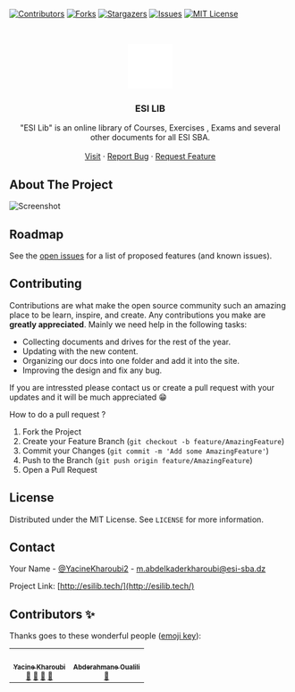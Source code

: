 [![Contributors][contributors-shield]][contributors-url]
[![Forks][forks-shield]][forks-url]
[![Stargazers][stars-shield]][stars-url]
[![Issues][issues-shield]][issues-url]
[![MIT License][license-shield]][license-url]



<!-- PROJECT LOGO -->
<br />
<p align="center">
  <a href="https://github.com/Neoxs/ESI-library">
    <img src="images/logo.svg" alt="Logo" width="80" height="80">
  </a>

  <h3 align="center">ESI LIB</h3>

  <p align="center">
    "ESI Lib" is an online library of Courses, Exercises , Exams and several other documents for all ESI SBA.
    <br />
    <br />
    <a href="https://eloquent-kepler-b44278.netlify.app/">Visit</a>
    ·
    <a href="https://github.com/Neoxs/ESI-library/issues">Report Bug</a>
    ·
    <a href="https://github.com/Neoxs/ESI-library/issues">Request Feature</a>
  </p>
</p>



<!-- ABOUT THE PROJECT -->
## About The Project

![Screenshot](https://drive.google.com/file/d/1jkIJD5Q7qIITfWs8cqITy4JqdT7cIygP/view?usp=sharing)


<!-- ROADMAP -->
## Roadmap

See the [open issues](https://github.com/Neoxs/ESI-library/issues) for a list of proposed features (and known issues).



<!-- CONTRIBUTING -->
## Contributing

Contributions are what make the open source community such an amazing place to be learn, inspire, and create. Any contributions you make are **greatly appreciated**.
Mainly we need help in the following tasks:
- Collecting documents and drives for the rest of the year.
- Updating with the new content.
- Organizing our docs into one folder and add it into the site.
- Improving the design and fix any bug.

If you are intressted please contact us or create a pull request with your updates and it will be much appreciated 😁

How to do a pull request ?

1. Fork the Project
2. Create your Feature Branch (`git checkout -b feature/AmazingFeature`)
3. Commit your Changes (`git commit -m 'Add some AmazingFeature'`)
4. Push to the Branch (`git push origin feature/AmazingFeature`)
5. Open a Pull Request



<!-- LICENSE -->
## License

Distributed under the MIT License. See `LICENSE` for more information.



<!-- CONTACT -->
## Contact

Your Name - [@YacineKharoubi2](https://twitter.com/YacineKharoubi2) - m.abdelkaderkharoubi@esi-sba.dz

Project Link: [http://esilib.tech/](http://esilib.tech/)



<!-- ACKNOWLEDGEMENTS -->

## Contributors ✨

Thanks goes to these wonderful people ([emoji key](https://allcontributors.org/docs/en/emoji-key)):

<!-- ALL-CONTRIBUTORS-LIST:START - Do not remove or modify this section -->
<!-- prettier-ignore-start -->
<!-- markdownlint-disable -->
<table>
  <tr>
    <td align="center"><a href="https://neoxs.github.io/"><img src="https://avatars.githubusercontent.com/u/46072664?v=4?s=100" width="100px;" alt=""/><br /><sub><b>Yacine Kharoubi</b></sub></a><br /><a href="#question-Neoxs" title="Answering Questions">💬</a> <a href="https://github.com/Neoxs/ESI-library/commits?author=Neoxs" title="Documentation">📖</a> <a href="https://github.com/Neoxs/ESI-library/pulls?q=is%3Apr+reviewed-by%3Neoxs" title="Reviewed Pull Requests">👀</a> <a href="#talk-kentcdodds" title="Talks">📢</a></td>
    <td align="center"><a href="https://github.com/Abdel-Xml"><img src="https://avatars.githubusercontent.com/u/58877835?v=4?s=100" width="100px;" alt=""/><br /><sub><b>Abderahmane Oualili</b></sub></a><br /><a href="https://github.com/Neoxs/ESI-library/commits?author=Abdel-Xml" title="Documentation">📖</a></td>
  </tr>
</table>

<!-- markdownlint-restore -->
<!-- prettier-ignore-end -->

<!-- ALL-CONTRIBUTORS-LIST:END -->





<!-- MARKDOWN LINKS & IMAGES -->
<!-- https://www.markdownguide.org/basic-syntax/#reference-style-links -->
[contributors-shield]: https://img.shields.io/github/contributors/Neoxs/ESI-library.svg?style=for-the-badge
[contributors-url]: https://github.com/Neoxs/ESI-library/graphs/contributors
[forks-shield]: https://img.shields.io/github/forks/Neoxs/ESI-library.svg?style=for-the-badge
[forks-url]: https://github.com/Neoxs/ESI-library/network/members
[stars-shield]: https://img.shields.io/github/stars/Neoxs/ESI-library.svg?style=for-the-badge
[stars-url]: https://github.com/Neoxs/ESI-library/stargazers
[issues-shield]: https://img.shields.io/github/issues/Neoxs/ESI-library.svg?style=for-the-badge
[issues-url]: https://github.com/Neoxs/ESI-library/issues
[license-shield]: https://img.shields.io/github/license/Neoxs/ESI-library.svg?style=for-the-badge
[license-url]: https://github.com/Neoxs/ESI-library/blob/master/LICENSE.txt
